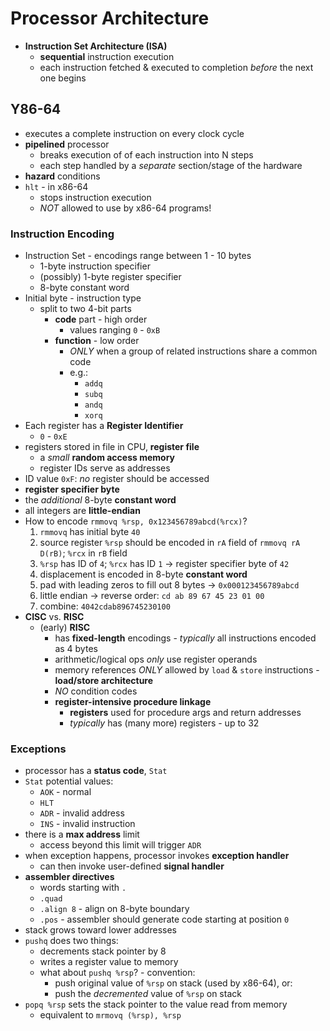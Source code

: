 # Processor Architecture

- **Instruction Set Architecture (ISA)**
  - **sequential** instruction execution
  - each instruction fetched & executed to completion _before_ the next one begins

## Y86-64

- executes a complete instruction on every clock cycle
- **pipelined** processor
  - breaks execution of of each instruction into N steps
  - each step handled by a _separate_ section/stage of the hardware
- **hazard** conditions
- `hlt` - in x86-64
  - stops instruction execution
  - _NOT_ allowed to use by x86-64 programs!

### Instruction Encoding

- Instruction Set - encodings range between 1 - 10 bytes
  - 1-byte instruction specifier
  - (possibly) 1-byte register specifier
  - 8-byte constant word
- Initial byte - instruction type
  - split to two 4-bit parts
    - **code** part - high order
      - values ranging `0` - `0xB`
    - **function** - low order
      - _ONLY_ when a group of related instructions share a common code
      - e.g.:
        - `addq`
        - `subq`
        - `andq`
        - `xorq`
- Each register has a **Register Identifier**
  - `0` - `0xE`
- registers stored in file in CPU, **register file**
  - a _small_ **random access memory**
  - register IDs serve as addresses
- ID value `0xF`: _no_ register should be accessed
- **register specifier byte**
- the _additional_ 8-byte **constant word**
- all integers are **little-endian**
- How to encode `rmmovq %rsp, 0x123456789abcd(%rcx)`?
  1. `rmmovq` has initial byte `40`
  2. source register `%rsp` should be encoded in `rA` field of `rmmovq rA D(rB)`; `%rcx` in `rB` field
  3. `%rsp` has ID of `4`; `%rcx` has ID `1` -> register specifier byte of `42`
  4. displacement is encoded in 8-byte **constant word**
  5. pad with leading zeros to fill out 8 bytes -> `0x000123456789abcd`
  6. little endian -> reverse order: `cd ab 89 67 45 23 01 00`
  7. combine: `4042cdab896745230100`
- **CISC** vs. **RISC**
  - (early) **RISC**
    - has **fixed-length** encodings - _typically_ all instructions encoded as 4 bytes
    - arithmetic/logical ops _only_ use register operands
    - memory references _ONLY_ allowed by `load` & `store` instructions - **load/store architecture**
    - _NO_ condition codes
    - **register-intensive procedure linkage**
      - **registers** used for procedure args and return addresses
      - _typically_ has (many more) registers - up to 32

### Exceptions

- processor has a **status code**, `Stat`
- `Stat` potential values:
  - `AOK` - normal
  - `HLT`
  - `ADR` - invalid address
  - `INS` - invalid instruction
- there is a **max address** limit
  - access beyond this limit will trigger `ADR`
- when exception happens, processor invokes **exception handler**
  - can then invoke user-defined **signal handler**
- **assembler directives**
  - words starting with `.`
  - `.quad`
  - `.align 8` - align on 8-byte boundary
  - `.pos` - assembler should generate code starting at position `0`
- stack grows toward lower addresses
- `pushq` does two things:
  - decrements stack pointer by 8
  - writes a register value to memory
  - what about `pushq %rsp`? - convention:
    - push original value of `%rsp` on stack (used by x86-64), or:
    - push the _decremented_ value of `%rsp` on stack
- `popq %rsp` sets the stack pointer to the value read from memory
  - equivalent to `mrmovq (%rsp), %rsp`
